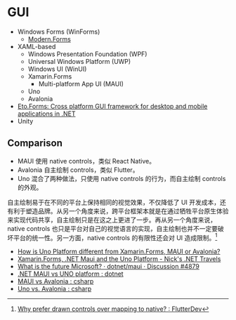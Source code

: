 # GUI
- Windows Forms (WinForms)
  - [Modern.Forms](WinForms/README.md#modernforms)
- XAML-based
  - Windows Presentation Foundation (WPF)
  - Universal Windows Platform (UWP)
  - Windows UI (WinUI)
  - Xamarin.Forms
    - Multi-platform App UI (MAUI)
  - Uno
  - Avalonia
- [Eto.Forms: Cross platform GUI framework for desktop and mobile applications in .NET](https://github.com/picoe/Eto)
- Unity

## Comparison
- MAUI 使用 native controls，类似 React Native。
- Avalonia 自主绘制 controls，类似 Flutter。
- Uno 混合了两种做法，只使用 native controls 的行为，而自主绘制 controls 的外观。

自主绘制易于在不同的平台上保持相同的视觉效果，不仅降低了 UI 开发成本，还有利于塑造品牌。从另一个角度来说，跨平台框架本就是在通过牺牲平台原生体验来实现代码共享，自主绘制只是在这之上更进了一步。再从另一个角度来说，native controls 也只是平台对自己的视觉语言的实现，自主绘制也并不一定要破坏平台的统一性。另一方面，native controls 的有限性还会对 UI 造成限制。[^drawn-reddit]

- [How is Uno Platform different from Xamarin.Forms, MAUI or Avalonia?](https://platform.uno/docs/articles/faq.html#how-is-uno-platform-different-from-xamarinforms-maui-or-avalonia)
- [Xamarin.Forms, .NET Maui and the Uno Platform - Nick's .NET Travels](https://nicksnettravels.builttoroam.com/multi-platform-comparison/)
- [What is the future Microsoft? · dotnet/maui · Discussion #4879](https://github.com/dotnet/maui/discussions/4879)
- [.NET MAUI vs UNO platform : dotnet](https://www.reddit.com/r/dotnet/comments/r6kyeu/net_maui_vs_uno_platform/)
- [MAUI vs Avalonia : csharp](https://www.reddit.com/r/csharp/comments/zzmwux/maui_vs_avalonia/)
- [Uno vs. Avalonia : csharp](https://www.reddit.com/r/csharp/comments/y01ikg/uno_vs_avalonia/)


[^drawn-reddit]: [Why prefer drawn controls over mapping to native? : FlutterDev](https://www.reddit.com/r/FlutterDev/comments/v6g276/why_prefer_drawn_controls_over_mapping_to_native/)